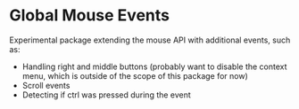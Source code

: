 # Global Mouse Events

Experimental package extending the mouse API with additional events, such as:

  - Handling right and middle buttons (probably want to disable the context menu,
      which is outside of the scope of this package for now)
  - Scroll events
  - Detecting if ctrl was pressed during the event
